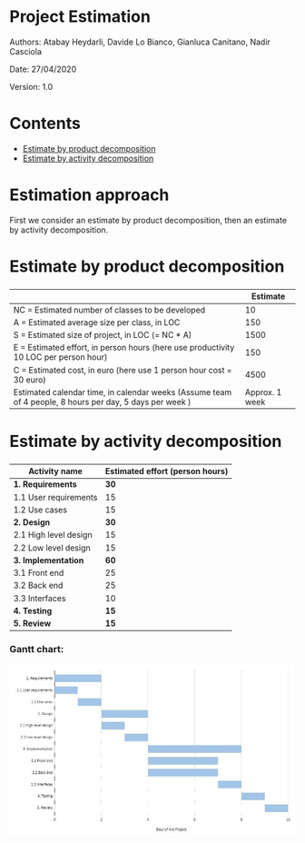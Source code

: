 # Project Estimation  

Authors: Atabay Heydarli, Davide Lo Bianco, Gianluca Canitano, Nadir Casciola

Date: 27/04/2020

Version: 1.0

# Contents



- [Estimate by product decomposition](#Estimate-by-product-decomposition)
- [Estimate by activity decomposition](#Estimate-by-activity-decomposition)



# Estimation approach

First we consider an estimate by product decomposition, then an estimate by activity decomposition.

# Estimate by product decomposition



### 

|             | Estimate                        |             
| ----------- | ------------------------------- |  
| NC =  Estimated number of classes to be developed   |              10                 |             
|  A = Estimated average size per class, in LOC       |                150            | 
| S = Estimated size of project, in LOC (= NC * A) | 1500|
| E = Estimated effort, in person hours (here use productivity 10 LOC per person hour)  |                              150        |   
| C = Estimated cost, in euro (here use 1 person hour cost = 30 euro) |4500 | 
| Estimated calendar time, in calendar weeks (Assume team of 4 people, 8 hours per day, 5 days per week ) |    Approx. 1 week                |               


# Estimate by activity decomposition



### 

|         Activity name    | Estimated effort (person hours)   |             
| ----------- | ------------------------------- | 
| **1. Requirements** | **30** |
| 1.1 User requirements | 15|
| 1.2 Use cases | 15 |
| **2. Design** | **30** | 
| 2.1 High level design | 15 |
| 2.2 Low level design | 15 |
| **3. Implementation** | **60** |
| 3.1 Front end| 25|
| 3.2 Back end| 25|
| 3.3 Interfaces| 10|
| **4. Testing** |  **15**|
| **5. Review** |  **15**|

### Gantt chart:

![](docs/Graphic_files/Others/gantt.jpg)